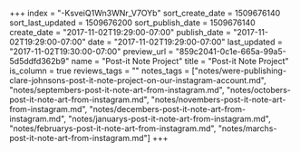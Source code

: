 +++
index = "-KsveiQ1Wn3WNr_V7OYb"
sort_create_date = 1509676140
sort_last_updated = 1509676200
sort_publish_date = 1509676140
create_date = "2017-11-02T19:29:00-07:00"
publish_date = "2017-11-02T19:29:00-07:00"
date = "2017-11-02T19:29:00-07:00"
last_updated = "2017-11-02T19:30:00-07:00"
preview_url = "859c2041-0c1e-665a-99a5-5d5ddfd362b9"
name = "Post-it Note Project"
title = "Post-it Note Project"
is_column = true
reviews_tags = ""
notes_tags = ["notes/were-publishing-clare-johnsons-post-it-note-project-on-our-instagram-account.md", "notes/septembers-post-it-note-art-from-instagram.md", "notes/octobers-post-it-note-art-from-instagram.md", "notes/novembers-post-it-note-art-from-instagram.md", "notes/decembers-post-it-note-art-from-instagram.md", "notes/januarys-post-it-note-art-from-instagram.md", "notes/februarys-post-it-note-art-from-instagram.md", "notes/marchs-post-it-note-art-from-instagram.md"]
+++

